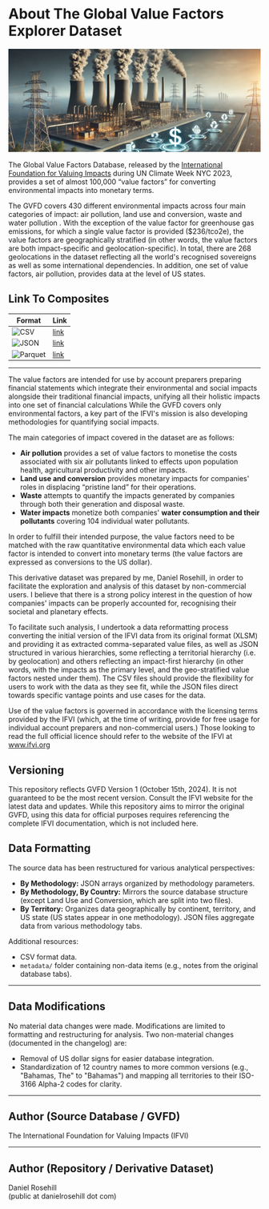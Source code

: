 # About The Global Value Factors Explorer Dataset

![alt text](images/banner.webp)

The Global Value Factors Database, released by the [International Foundation for Valuing Impacts](https://www.ifvi.org) during UN Climate Week NYC 2023, provides a set of almost 100,000 “value factors” for converting environmental impacts into monetary terms.  

The GVFD covers 430 different environmental impacts across four main categories of impact: air pollution, land use and conversion, waste and water pollution . With the exception of the value factor for greenhouse gas emissions, for which a single value factor is provided ($236/tco2e), the value factors are geographically stratified (in other words, the value factors are both impact-specific and geolocation-specific). In total, there are 268 geolocations in the dataset reflecting all the world's recognised sovereigns as well as some international dependencies. In addition, one set of value factors, air pollution, provides data at the level of US states. 

## Link To Composites

| Format  | Link |
|---------|------|
| ![CSV](https://img.shields.io/badge/Format-CSV-blue) | [link](https://raw.githubusercontent.com/danielrosehill/Global-Value-Factors-Explorer/refs/heads/main/Data/GVFD-Deriv/data/composite-data/all-formats/composite_value_factors.csv) |
| ![JSON](https://img.shields.io/badge/Format-JSON-blue) | [link](https://raw.githubusercontent.com/danielrosehill/Global-Value-Factors-Explorer/refs/heads/main/Data/GVFD-Deriv/data/composite-data/all-formats/composite_value_factors.json) |
| ![Parquet](https://img.shields.io/badge/Format-Parquet-blue) | [link](https://github.com/danielrosehill/Global-Value-Factors-Explorer/raw/refs/heads/main/Data/GVFD-Deriv/data/composite-data/all-formats/composite_value_factors.parquet) |


---

The value factors are intended for use by account preparers preparing financial statements which integrate their environmental and social impacts alongside their traditional financial impacts, unifying all their holistic impacts into one set of financial calculations  While the GVFD covers only environmental factors, a key part of the IFVI's mission is also developing methodologies for quantifying social impacts. 

The main categories of impact covered in the dataset are as follows:

-  **Air pollution** provides a set of value factors to monetise the costs associated with six air pollutants linked to effects upon population health, agricultural productivity and other impacts. 
- **Land use and conversion** provides monetary impacts for companies' roles in displacing “pristine land” for their operations. 
- **Waste** attempts to quantify the impacts generated by companies through both their generation and disposal waste. 
- **Water impacts** monetize both companies' **water consumption and their pollutants** covering 104 individual water pollutants. 

In order to fulfill their intended purpose, the value factors need to be matched with the raw quantitative environmental data which each value factor is intended to convert into monetary terms (the value factors are expressed as conversions to the US dollar).

This derivative dataset was prepared by me, Daniel Rosehill, in order to facilitate the exploration and analysis of this dataset by non-commercial users.  I believe that there is a strong policy interest in the question of how companies' impacts can be properly accounted for, recognising their societal and planetary effects. 

To facilitate such analysis, I undertook a data reformatting process converting the initial version of the IFVI data from its original format (XLSM) and providing it as extracted comma-separated value files, as well as JSON structured in various hierarchies, some reflecting a territorial hierarchy (i.e. by geolocation) and others reflecting an impact-first hierarchy (in other words, with the impacts as the primary level, and the geo-stratified value factors nested under them). The CSV files should provide the flexibility for users to work with the data as they see fit, while the JSON files direct towards specific vantage points and use cases for the data. 

Use of the value factors is governed in accordance with the licensing terms provided by the IFVI (which, at the time of writing, provide for free usage for individual account preparers and non-commercial users.) Those looking to read the full official licence should refer to the website of the IFVI at www.ifvi.org 

## Versioning

This repository reflects GVFD Version 1 (October 15th, 2024).  It is not guaranteed to be the most recent version.  Consult the IFVI website for the latest data and updates.  While this repository aims to mirror the original GVFD, using this data for official purposes requires referencing the complete IFVI documentation, which is not included here.


## Data Formatting

The source data has been restructured for various analytical perspectives:

* **By Methodology:** JSON arrays organized by methodology parameters.
* **By Methodology, By Country:** Mirrors the source database structure (except Land Use and Conversion, which are split into two files).
* **By Territory:**  Organizes data geographically by continent, territory, and US state (US states appear in one methodology). JSON files aggregate data from various methodology tabs.

Additional resources:

* CSV format data.
* `metadata/` folder containing non-data items (e.g., notes from the original database tabs).

---

## Data Modifications

No material data changes were made.  Modifications are limited to formatting and restructuring for analysis.  Two non-material changes (documented in the changelog) are:

* Removal of US dollar signs for easier database integration.
* Standardization of 12 country names to more common versions (e.g., "Bahamas, The" to "Bahamas") and mapping all territories to their ISO-3166 Alpha-2 codes for clarity.

---

## Author (Source Database / GVFD)

The International Foundation for Valuing Impacts (IFVI)

---

## Author (Repository / Derivative Dataset)

Daniel Rosehill  
(public at danielrosehill dot com)
